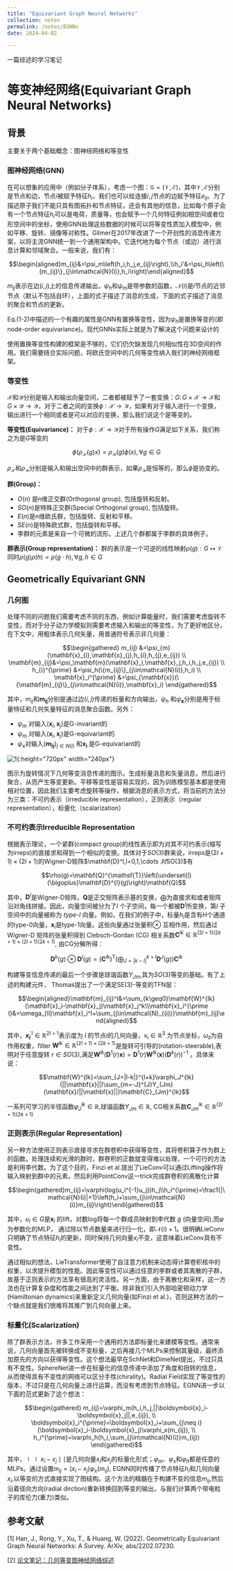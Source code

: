 ```yaml
---
title: "Equivariant Graph Neural Networks"
collection: notes
permalink: /notes/EGNNs
date: 2024-04-02

---
```


一篇综述的学习笔记

# 等变神经网络(Equivariant Graph Neural Networks)

## 背景
主要关于两个基础概念：图神经网络和等变性

### 图神经网络(GNN)

在可以想象的应用中（例如分子体系），考虑一个图：$\mathcal{G}=(\mathcal{V},\mathcal{E})$，其中$\mathcal{V},\mathcal{E}$分别是节点和边，节点$i$被赋予特征$h_i$，我们也可以给连接$i,j$节点的边赋予特征$e_{ij}$。为了描述原子我们不能只具有图拓扑和节点特征，还会有其他的信息，比如每个原子会有一个节点特征$h_i$可以是电荷，质量等，也会赋予一个几何特征例如相空间或者位形空间中的坐标，使用GNN处理这些数据的时候可以将等变性质加入模型中，例如平移、旋转、镜像等对称性。Gilmer在2017年改进了一个开创性的消息传递方案，以将主流GNN统一到一个通用架构中。它迭代地为每个节点（或边）进行消息计算和邻域聚合。一般来说，我们有：

$$\begin{aligned}m_{ij}&=\psi_m\left(h_i,h_j,e_{ij}\right),\\h_i'&=\psi_h\left(\{m_{ij}\}_{j\in\mathcal{N}(i)},h_i\right)\end{aligned}$$

$m_{ij}$表示在边$(i,j)$上的信息传递输出，$\psi_h$和$\psi_m$是带参数的函数，$\mathcal{N}(i)$是$i$节点的近邻节点（默认不包括自环），上面的式子描述了消息的生成，下面的式子描述了消息的聚合和节点的更新。

Eq.(1-2)中描述的一个有趣的属性是GNN有置换等变性，因为$\psi_h$是置换等变的(即node-order equivariance)。现代GNNs实际上就是为了解决这个问题来设计的

使用置换等变性构建的框架是不够的，它们仍欠缺发现几何相似性在3D空间的作用。我们需要结合实际问题，将欧氏空间中的几何等变性纳入我们的神经网络框架。

### 等变性

$\mathcal{X}$和$\mathcal{Y}$分别是输入和输出向量空间，二者都被赋予了一套变换：$G\colon G\times\mathcal{X}\to\mathcal{X}$和$G\times\mathcal{Y}\to\mathcal{Y}$，对于二者之间的变换$\phi:\mathcal{X}\to\mathcal{Y}$，如果有对于输入进行一个变换，输出进行一个相同或者是可以对应的变换，那么我们说这个是等变的。

**等变性(Equivariance)：** 对于$\phi:\mathcal{X}\to\mathcal{Y}$对于所有操作$G$满足如下关系，我们称之为是$G$等变的

$$\phi(\rho_{\mathcal{X}}(g)x)=\rho_{\mathcal{Y}}(g)\phi(x),\forall g\in G$$

$\rho_{\mathcal{X}}$和$\rho_{\mathcal{Y}}$分别是输入和输出空间中的群表示，如果$\rho_{\mathcal{Y}}$是恒等的，那么$\phi$是协变的。

**群(Group)：** 
- $O(n)$ 是$n$维正交群(Orthogonal group), 包括旋转和反射。
- $SO(n)$是特殊正交群(Special Orthogonal group), 包括旋转。
- $E(n)$是$n$维欧氏群，包括旋转、反射和平移。
- $SE(n)$是特殊欧式群，包括旋转和平移。
- 李群的元素是来自一个可微的流形。上述几个群都属于李群的具体例子。

**群表示(Group representation)：** 群的表示是一个可逆的线性映射$\rho(g):G\mapsto\mathcal{V}$同时$\rho(g)\rho(h)=\rho(g{\cdot}h),\forall g,h\in G$

## Geometrically Equivariant GNN

### 几何图

处理不同的问题我们需要考虑不同的东西，例如计算能量时，我们需要考虑旋转不变性，而对于分子动力学模拟则需要考虑输入和输出的等变性，为了更好地区分，在下文中，用粗体表示几何矢量，用普通符号表示非几何量：

$$\begin{gathered}
m_{ij} &=\psi_{m}(\mathbf{x}_{i},\mathbf{x}_{j},h_{i},h_{j},e_{ij}) \\
\mathbf{m}_{ij}&=\psi_\mathbf{m}(\mathbf{x}_i,\mathbf{x}_j,h_i,h_j,e_{ij}) \\
h_{i}^{\prime} &=\psi_h(\{m_{ij}\}_{j\in\mathcal{N}(i)},h_i) \\
\mathbf{x}_i^{\prime} &=\psi_{\mathbf{x}}(\{\mathbf{m}_{ij}\}_{j\in\mathcal{N}(i)},\mathbf{x}_i) 
\end{gathered}$$

其中，$m_{ij}$和$\mathbf{m_{ij}}$分别是通过边$(i,j)$传递的标量和方向输出，$\psi_h$ 和$\psi_\mathbf{x}$分别是用于标量特征和几何矢量特征的消息聚合函数。另外：

- $\psi_m$ 对输入$(\mathbf{x}_i,\mathbf{x}_j)$是G-invariant的
-  $\psi_\mathrm{m}$ 对输入$(\mathbf{x}_i,\mathbf{x}_j)$是G-equivariant的
-  $\psi_\mathrm{x}$对输入$\{\mathbf{m_{ij}}\}$$_{j\in N(i)}$ 和$\mathbf{x_i}$ 是G-equivariant的

![1](machine_learning/Equivariant/image1.png){:height="720px" width="240px"}



图示为旋转情况下几何等变消息传递的图示。生成标量消息和矢量消息，然后进行聚合，从而产生等变更新。平移等变性是容易实现的，因为训练模型基本都是使用相对位置，因此我们主要考虑旋转等操作，根据消息的表示方式，将当前的方法分为三类：不可约表示（irreducible representation），正则表示（regular representation），标量化（scalarization）

### 不可约表示Irreducible Representation

根据表示理论，一个紧群(compact group)的线性表示即为对其不可约表示(缩写为irreps)的直接求和得到一个相似的变换。具体对于$SO(3)$群来说，irreps是$(2l+1)\times(2l+1)$的Wigner-D矩阵$\mathbf{D}^l,l=0,1,\cdots $对$SO(3)$有

$$\rho(g)=\mathbf{Q}^{\mathsf{T}}\left(\underset{l}{\bigoplus}\mathbf{D}^{l}(g)\right)\mathbf{Q}$$

其中，$\mathbf{D}^{l}$是Wigner-D矩阵，$\mathbf{Q}$是正交矩阵表示基的变换，$\bigoplus$为直接求和或者矩阵沿对角线拼接。因此，向量空间被分为了$l$ 个子空间，每一个都被$\mathbf{D}^l$所变换，第$l$ 子空间中的向量被称为 $type$-$l$ 向量。例如，在我们的例子中，标量$h_i$是含有$H$个通道的type-0向量，$\mathbf{x}_i$是type-1向量。这些向量通过张量积$\otimes$ 互相作用，然后通过Wigner-D 矩阵的张量积得到 Clebsch-Gordan (CG) 相关系数$\mathbf{C}^{lk}\in\mathbb{R}^{(2l+1)(2k+1)\times(2l+1)(2k+1)}$, 由CG分解所得：

$$\mathbf{D}^k(g)\otimes \mathbf{D}^l(g)=(\mathbf{C}^{lk})^{\mathrm{T}}\left(\bigoplus_{J=|k-l|}^{k+l}\mathbf{D}^J(g)\right)\mathbf{C}^{lk}$$

构建等变信息传递的最后一个步骤是球谐函数$Y_{Jm}$,其为$SO(3)$等变的基础。有了上述的构建元件， Thomas提出了一个满足SE(3)-等变的TFN层：

$$\begin{aligned}\mathbf{m}_{ij}^l&=\sum_{k\geq0}\mathbf{W}^{lk}(\mathbf{x}_i-\mathbf{x}_j)\mathbf{x}_j^k\\\mathbf{x}_i^{\prime l}&=\omega_{ll}\mathbf{x}_i^l+\sum_{j\in\mathcal{N}_{(i)}}\mathbf{m}_{ij}\end{aligned}$$

其中，$\mathbf{x_i}^{\prime l}\in\mathbb{R}^{2l+1}$表示度为 $l$ 的节点$i$的几何向量，$\mathrm{x_i}\in\mathbb{R}^3$ 为节点坐标，$\omega_{ll}$为自作用权重，filter $\mathbf{W}^{lk}\in\mathbb{R}^{(2l+1)\times(2k+1)}$是旋转可引导的(rotation-steerable),表明对于任意旋转 $r\in SO(3)$,满足$\mathbf{W}^{lk}(\mathbf{D}^1(r)\mathbf{x})=\mathbf{D}^1(r)\mathbf{W}^{lk}(\mathbf{x})(\mathbf{D}^k(r))^{-1}$ 。具体来说：

$$\mathbf{W}^{lk}=\sum_{J=|l-k|}^{l+k}\varphi_J^{lk}(||\mathbf{x}||)\sum_{m=-J}^{J}Y_{Jm}(\mathbf{x}/||\mathbf{x}||)\mathbf{C}_{Jm}^{lk}$$

一系列可学习的半径函数$\varphi_J^{lk}\in\mathbb{R}$,球谐函数$Y_{Jm}\in\mathbb{R}$, CG相关系数$\mathbf{C}_{Jm}^{lk}\in\mathbb{R}^{(2l+1)(2k+1)}$

### 正则表示(Regular Representation)

另一种方法使用正则表示直接寻求在群卷积中获得等变性，其将卷积算子作为群上的函数。处理连续和光滑的群时，群卷积的正数就变得难以处理，一个可行的方法是利用李代数。为了这个目的，Finzi et al.提出了LieConv可以通过Lifting操作将输入映射到群中的元素，然后利用PointConv这一trick完成群卷积的离散化计算

$$\begin{gathered}m_{ij}=\varphi(log(u_i^{-1}u_j))h_j\\h_i^{\prime}=\frac1{|\mathcal{N}(i)|+1}\left(h_i+\sum_{j\in\mathcal{N}(i)}m_{ij}\right)\end{gathered}$$

其中，$u_i\in G$是$\mathbf{x}_i$ 的lift，对数log将每一个群成员映射到李代数 $g$ (向量空间),而$\varphi$为参数化的MLP， 通过除以节点数量来进行归一化，即$\mathcal{N}(i)+1$。很明确LieConv只明确了节点特征$h_i$的更新，同时保持几何向量$x_i$不变，这意味着LieConv具有不变性。

通过相似的想法，LieTransformer使用了自注意力机制来动态得计算卷积核中的权重，以求提升模型的性能。因此等变性可以通过任意的李群或者其离散的子群，故基于正则表示的方法享有很高的灵活性。另一方面，由于离散化和采样，这一方法也在计算复杂度和性能之间达到了平衡。除非我们引入外部哈密顿动力学(Hamiltonian dynamics)来重新定义几何向量(如Finzi et al.)，否则这种方法的一个缺点就是我们很难将其推广到几何向量上来。

### 标量化(Scalarization)
除了群表示方法，许多工作采用一个通用的方法即标量化来建模等变性。通常来说，几何向量首先被转换成不变标量，之后再接几个MLPs来控制其量级，最终添加原先的方向以获得等变性。这个想法最早在SchNet和DimeNet提出，不过只具有不变性。SphereNet进一步在标量化的信息传递中添加了角度和扭转的信息，从而使得具有不变性的网络可以区分手性(chirality)。Radial Field实现了等变性的版本，不过只是在几何向量上进行运算，而没有考虑到节点特征。EGNN进一步以下面的范式更新了这个想法：

$$\begin{gathered}
m_{ij}=\varphi_m(h_i,h_j,||\boldsymbol{x}_i-\boldsymbol{x}_j||,e_{ij}), \\
\boldsymbol{x}_i^{\prime}=\boldsymbol{x}_i+\sum_{j\neq i}(\boldsymbol{x}_i-\boldsymbol{x}_j)\varphi_x(m_{ij}), \\
h_i^{\prime}=\varphi_h(h_i,\sum_{j\in\mathcal{N}(i)}m_{ij}) 
\end{gathered}$$

其中，$\mid\mid x_i-x_j\mid\mid$是几何向量$x_i$和$x_j$的标量化形式；$\varphi_m$、$\varphi_x$和$\varphi_h$都是任意的MLPs。通过设置$m_{ij}=(x_i-x_j)\varphi_x(m_{ij})$, EGNN同时传播了节点特征$h_i$和几何向量$x_i$,以等变的方式直接实现了图结构。这个方法的精髓在于构建不变的信息$m_{ij}$,然后沿着径向方向(radial dirction)重新转换回到等变的输出，与我们计算两个带电粒子的库伦力(重力)类似。

## 参考文献
[1] Han, J., Rong, Y., Xu, T., & Huang, W. (2022). Geometrically Equivariant Graph Neural Networks: A Survey. ArXiv, abs/2202.07230.

[2] [论文笔记：几何等变图神经网络综述](https://gabriel-qin.github.io/2023/06/03/Survey-Geometrically-Equivariant-GNN/)